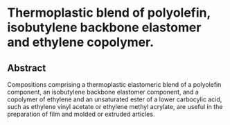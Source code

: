 # Thermoplastic blend of polyolefin, isobutylene backbone elastomer and ethylene copolymer.

## Abstract
Compositions comprising a thermoplastic elastomeric blend of a polyolefin component, an isobutylene backbone elastomer component, and a copolymer of ethylene and an unsaturated ester of a lower carbocylic acid, such as ethylene vinyl acetate or ethylene methyl acrylate, are useful in the preparation of film and molded or extruded articles.